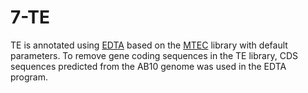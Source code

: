 # 7-TE
TE is annotated using [EDTA](https://github.com/oushujun/EDTA) based on the [MTEC](https://github.com/oushujun/MTEC) library with default parameters. To remove gene coding sequences in the TE library, CDS sequences predicted from the AB10 genome was used in the EDTA program.
